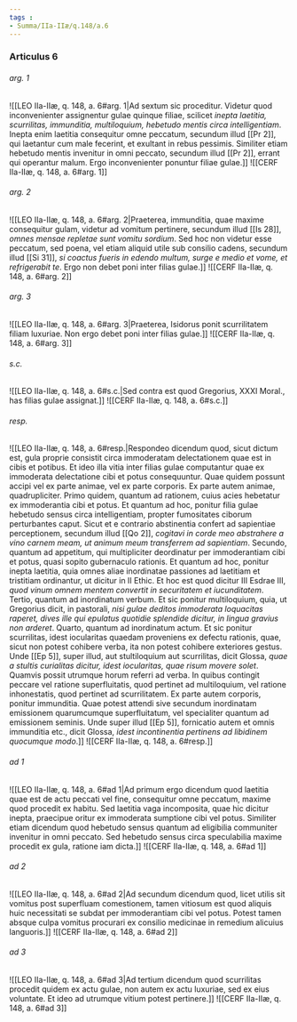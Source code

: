 ```yaml
---
tags : 
- Summa/IIa-IIæ/q.148/a.6
---
```


### Articulus 6

###### arg. 1
![[LEO IIa-IIæ, q. 148, a. 6#arg. 1|Ad sextum sic proceditur. Videtur quod inconvenienter assignentur gulae quinque filiae, scilicet *inepta laetitia, scurrilitas, immunditia, multiloquium, hebetudo mentis circa intelligentiam*. Inepta enim laetitia consequitur omne peccatum, secundum illud [[Pr 2]], qui laetantur cum male fecerint, et exultant in rebus pessimis. Similiter etiam hebetudo mentis invenitur in omni peccato, secundum illud [[Pr 2]], errant qui operantur malum. Ergo inconvenienter ponuntur filiae gulae.]]
![[CERF IIa-IIæ, q. 148, a. 6#arg. 1]]

###### arg. 2
![[LEO IIa-IIæ, q. 148, a. 6#arg. 2|Praeterea, immunditia, quae maxime consequitur gulam, videtur ad vomitum pertinere, secundum illud [[Is 28]], *omnes mensae repletae sunt vomitu sordium*. Sed hoc non videtur esse peccatum, sed poena, vel etiam aliquid utile sub consilio cadens, secundum illud [[Si 31]], *si coactus fueris in edendo multum, surge e medio et vome, et refrigerabit te*. Ergo non debet poni inter filias gulae.]]
![[CERF IIa-IIæ, q. 148, a. 6#arg. 2]]

###### arg. 3
![[LEO IIa-IIæ, q. 148, a. 6#arg. 3|Praeterea, Isidorus ponit scurrilitatem filiam luxuriae. Non ergo debet poni inter filias gulae.]]
![[CERF IIa-IIæ, q. 148, a. 6#arg. 3]]

###### s.c.
![[LEO IIa-IIæ, q. 148, a. 6#s.c.|Sed contra est quod Gregorius, XXXI Moral., has filias gulae assignat.]]
![[CERF IIa-IIæ, q. 148, a. 6#s.c.]]

###### resp.
![[LEO IIa-IIæ, q. 148, a. 6#resp.|Respondeo dicendum quod, sicut dictum est, gula proprie consistit circa immoderatam delectationem quae est in cibis et potibus. Et ideo illa vitia inter filias gulae computantur quae ex immoderata delectatione cibi et potus consequuntur. Quae quidem possunt accipi vel ex parte animae, vel ex parte corporis. Ex parte autem animae, quadrupliciter. Primo quidem, quantum ad rationem, cuius acies hebetatur ex immoderantia cibi et potus. Et quantum ad hoc, ponitur filia gulae hebetudo sensus circa intelligentiam, propter fumositates ciborum perturbantes caput. Sicut et e contrario abstinentia confert ad sapientiae perceptionem, secundum illud [[Qo 2]], *cogitavi in corde meo abstrahere a vino carnem meam, ut animum meum transferrem ad sapientiam*. Secundo, quantum ad appetitum, qui multipliciter deordinatur per immoderantiam cibi et potus, quasi sopito gubernaculo rationis. Et quantum ad hoc, ponitur inepta laetitia, quia omnes aliae inordinatae passiones ad laetitiam et tristitiam ordinantur, ut dicitur in II Ethic. Et hoc est quod dicitur III Esdrae III, *quod vinum omnem mentem convertit in securitatem et iucunditatem*. Tertio, quantum ad inordinatum verbum. Et sic ponitur multiloquium, quia, ut Gregorius dicit, in pastorali, *nisi gulae deditos immoderata loquacitas raperet, dives ille qui epulatus quotidie splendide dicitur, in lingua gravius non arderet*. Quarto, quantum ad inordinatum actum. Et sic ponitur scurrilitas, idest iocularitas quaedam proveniens ex defectu rationis, quae, sicut non potest cohibere verba, ita non potest cohibere exteriores gestus. Unde [[Ep 5]], super illud, aut stultiloquium aut scurrilitas, dicit Glossa, *quae a stultis curialitas dicitur, idest iocularitas, quae risum movere solet*. Quamvis possit utrumque horum referri ad verba. In quibus contingit peccare vel ratione superfluitatis, quod pertinet ad multiloquium, vel ratione inhonestatis, quod pertinet ad scurrilitatem. Ex parte autem corporis, ponitur immunditia. Quae potest attendi sive secundum inordinatam emissionem quarumcumque superfluitatum, vel specialiter quantum ad emissionem seminis. Unde super illud [[Ep 5]], fornicatio autem et omnis immunditia etc., dicit Glossa, *idest incontinentia pertinens ad libidinem quocumque modo*.]]
![[CERF IIa-IIæ, q. 148, a. 6#resp.]]

###### ad 1
![[LEO IIa-IIæ, q. 148, a. 6#ad 1|Ad primum ergo dicendum quod laetitia quae est de actu peccati vel fine, consequitur omne peccatum, maxime quod procedit ex habitu. Sed laetitia vaga incomposita, quae hic dicitur inepta, praecipue oritur ex immoderata sumptione cibi vel potus. Similiter etiam dicendum quod hebetudo sensus quantum ad eligibilia communiter invenitur in omni peccato. Sed hebetudo sensus circa speculabilia maxime procedit ex gula, ratione iam dicta.]]
![[CERF IIa-IIæ, q. 148, a. 6#ad 1]]

###### ad 2
![[LEO IIa-IIæ, q. 148, a. 6#ad 2|Ad secundum dicendum quod, licet utilis sit vomitus post superfluam comestionem, tamen vitiosum est quod aliquis huic necessitati se subdat per immoderantiam cibi vel potus. Potest tamen absque culpa vomitus procurari ex consilio medicinae in remedium alicuius languoris.]]
![[CERF IIa-IIæ, q. 148, a. 6#ad 2]]

###### ad 3
![[LEO IIa-IIæ, q. 148, a. 6#ad 3|Ad tertium dicendum quod scurrilitas procedit quidem ex actu gulae, non autem ex actu luxuriae, sed ex eius voluntate. Et ideo ad utrumque vitium potest pertinere.]]
![[CERF IIa-IIæ, q. 148, a. 6#ad 3]]

